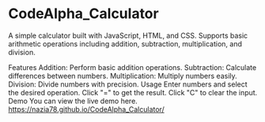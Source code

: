 # CodeAlpha_Calculator
A simple calculator built with JavaScript, HTML, and CSS. Supports basic arithmetic operations including addition, subtraction, multiplication, and division.

Features
Addition: Perform basic addition operations.
Subtraction: Calculate differences between numbers.
Multiplication: Multiply numbers easily.
Division: Divide numbers with precision.
Usage
Enter numbers and select the desired operation.
Click "=" to get the result.
Click "C" to clear the input.
Demo
You can view the live demo here. https://nazia78.github.io/CodeAlpha_Calculator/
